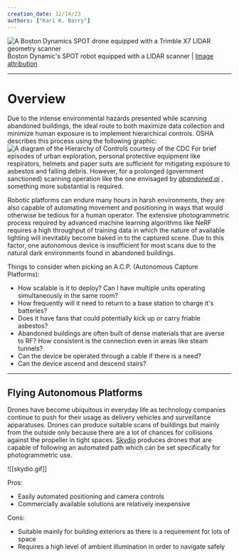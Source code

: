 ```yaml
---
creation_date: 12/14/23
authors: ["Kari K. Barry"]
---
```

![A Boston Dynamics SPOT drone equipped with a Trimble X7 LIDAR geometry scanner](https://media.wired.com/photos/5f92e32c227dbb78ec30da74/master/pass/Science_Spot_AB_0P1A1612.jpg) 
<br/>
Boston Dynamic's SPOT robot equipped with a LIDAR scanner | [Image attribution](https://www.google.com/url?sa=i&url=https%3A%2F%2Fwww.wired.com%2Fstory%2Fget-wired-podcast-14-boston-dynamics%2F&psig=AOvVaw3CyM17OAkr4SXcI20WCHF_&ust=1703096449608000&source=images&cd=vfe&opi=89978449&ved=0CBQQjhxqFwoTCNDZ2eyOnIMDFQAAAAAdAAAAABAD)

---

# Overview
Due to the intense environmental hazards presented while scanning abandoned buildings, the ideal route to both maximize data collection and minimize human exposure is to implement hierarchical controls. OSHA describes this process using the following graphic:
![A diagram of the Hierarchy of Controls courtesy of the CDC ](https://www.cdc.gov/niosh/topics/hierarchy/images/NIOSH_HOC_Main_508_photocredit.jpg) 
For brief episodes of urban exploration, personal protective equipment like respirators, helmets and paper suits are sufficient for mitigating exposure to asbestos and falling debris. However, for a prolonged (government sanctioned) scanning operation like the one envisaged by [*abandoned.ai*](https://abandoned.ai) , something more substantial is required.

Robotic platforms can endure many hours in harsh environments, they are also capable of automating movement and positioning in ways that would otherwise be tedious for a human operator. The extensive photogrammetric process required by advanced machine learning algorithms like NeRF requires a high throughput of training data in which the nature of available lighting will inevitably become baked in to the captured scene. Due to this factor, one autonomous device is insufficient for most scans due to the natural dark environments found in abandoned buildings.

Things to consider when picking an A.C.P. (Autonomous Capture Platforms):
- How scalable is it to deploy? Can I have multiple units operating simultaneously in the same room?
- How frequently will it need to return to a base station to charge it's batteries?
- Does it have fans that could potentially kick up or carry friable asbestos?
- Abandoned buildings are often built of dense materials that are averse to RF? How consistent is the connection even in areas like steam tunnels?
- Can the device be operated through a cable if there is a need?
- Can the device ascend and descend stairs? 

---

## Flying Autonomous Platforms
Drones have become ubiquitous in everyday life as technology companies continue to push for their usage as delivery vehicles and surveillance apparatuses. Drones can produce suitable scans of buildings but mainly from the outside only because there are a lot of chances for collisions against the propeller in tight spaces. [Skydio](https://www.skydio.com/) produces drones that are capable of following an automated path which can be set specifically for photogrammetric use. 

![[skydio.gif]]

Pros:
- Easily automated positioning and camera controls
- Commercially available solutions are relatively inexpensive

Cons:
- Suitable mainly for building exteriors as there is a requirement for lots of space
- Requires a high level of ambient illumination in order to navigate safely
